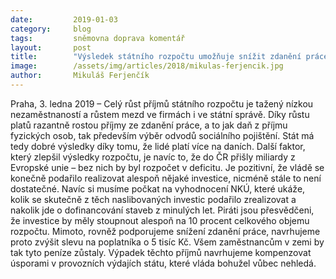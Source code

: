```yaml
---
date:         2019-01-03
category:     blog
tags:         sněmovna doprava komentář
layout:       post
title:        "Výsledek státního rozpočtu umožňuje snížit zdanění práce"
image:        /assets/img/articles/2018/mikulas-ferjencik.jpg 
author:       Mikuláš Ferjenčík
---
```


Praha, 3. ledna 2019 – Celý růst příjmů státního rozpočtu je tažený nízkou nezaměstnaností a růstem mezd ve firmách i ve státní správě. Díky růstu platů razantně rostou příjmy ze zdanění práce, a to jak daň z příjmu fyzických osob, tak především výběr odvodů sociálního pojištění. Stát má tedy dobré výsledky díky tomu, že lidé platí více na daních. Další faktor, který zlepšil výsledky rozpočtu, je navíc to, že do ČR přišly miliardy z Evropské unie – bez nich by byl rozpočet v deficitu. Je pozitivní, že vládě se konečně podařilo realizovat alespoň nějaké investice, nicméně stále to není dostatečné. Navíc si musíme počkat na vyhodnocení NKÚ, které ukáže, kolik se skutečně z těch naslibovaných investic podařilo zrealizovat a nakolik jde o dofinancování staveb z minulých let. Piráti jsou přesvědčeni, že investice by měly stoupnout alespoň na 10 procent celkového objemu rozpočtu. Mimoto, rovněž podporujeme snížení zdanění práce, navrhujeme proto zvýšit slevu na poplatníka o 5 tisíc Kč. Všem zaměstnancům v zemi by tak tyto peníze zůstaly. Výpadek těchto příjmů navrhujeme kompenzovat úsporami v provozních výdajích státu, které vláda bohužel vůbec nehledá. 
